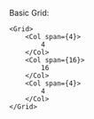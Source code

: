 Basic Grid:

    <Grid>
        <Col span={4}>
            4
        </Col>
        <Col span={16}>
            16
        </Col>
        <Col span={4}>
            4
        </Col>
    </Grid>
